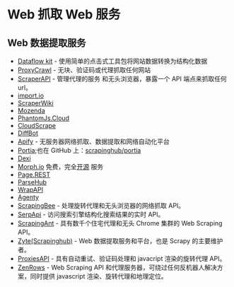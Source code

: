 # Web 抓取 Web 服务

## Web 数据提取服务

- [Dataflow kit](https://dataflowkit.com) - 使用简单的点击式工具包将网站数据转换为结构化数据
- [ProxyCrawl](https://proxycrawl.com) - 无块、验证码或代理抓取任何网站
- [ScraperAPI](https://www.scraperapi.com) - 管理代理的服务
  和无头浏览器，暴露一个 API 端点来抓取任何 url。
- [import.io](https://import.io/)
- [ScraperWiki](https://scraperwiki.com/about)
- [Mozenda](https://www.mozenda.com/)
- [PhantomJs.Cloud](https://phantomjscloud.com/)
- [CloudScrape](http://cloudscrape.com/)
- [DiffBot](http://www.diffbot.com/)
- [Apify](https://www.apify.com/) - 无服务器网络抓取、数据提取和网络自动化平台
- [Portia](http://scrapinghub.com/portia/);也在 GitHub 上：[scrapinghub/portia](https://github.com/scrapinghub/portia)
- [Dexi](https://dexi.io)
- [Morph.io](https://morph.io) 免费，完全[开源](https://github.com/openaustralia/morph) 服务
- [Page.REST](https://page.rest/)
- [ParseHub](https://www.parsehub.com/)
- [WrapAPI](https://wrapapi.com/)
- [Agenty](https://www.agenty.com/)
- [ScrapingBee](https://www.scrapingbee.com/) - 处理旋转代理和无头浏览器的网络抓取 API。
- [SerpApi](https://serpapi.com/) - 访问搜索引擎结构化搜索结果的实时 API。
- [ScrapingAnt](https://scrapingant.com/) - 具有数千个住宅代理和无头 Chrome 集群的 Web Scraping API。
- [Zyte(Scrapinghub)](https://www.zyte.com/) - Web 数据提取服务和平台，也是 Scrapy 的主要维护者。
- [ProxiesAPI](https://proxiesapi.com/) - 具有自动重试、验证码处理和 javacript 渲染的旋转代理 API。
- [ZenRows](https://www.zenrows.com/) - Web Scraping API 和代理服务器，可绕过任何反机器人解决方案，同时提供 javascript 渲染、旋转代理和地理定位。
